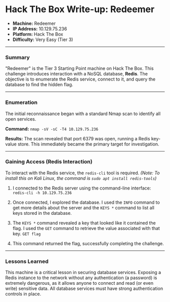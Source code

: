 # Hack The Box Write-up: Redeemer

- **Machine:** Redeemer
- **IP Address:** 10.129.75.236
- **Platform:** Hack The Box
- **Difficulty:** Very Easy (Tier 3)

---

### Summary

"Redeemer" is the Tier 3 Starting Point machine on Hack The Box. This challenge introduces interaction with a NoSQL database, **Redis**. The objective is to enumerate the Redis service, connect to it, and query the database to find the hidden flag.

---

### Enumeration

The initial reconnaissance began with a standard Nmap scan to identify all open services.

**Command:**
`nmap -sV -sC -T4 10.129.75.236`

**Results:**
The scan revealed that port 6379 was open, running a Redis key-value store. This immediately became the primary target for investigation.

---

### Gaining Access (Redis Interaction)

To interact with the Redis service, the `redis-cli` tool is required.
*(Note: To install this on Kali Linux, the command is `sudo apt install redis-tools`)*

1.  I connected to the Redis server using the command-line interface:
    `redis-cli -h 10.129.75.236`

2.  Once connected, I explored the database. I used the `INFO` command to get more details about the server and the `KEYS *` command to list all keys stored in the database.

3.  The `KEYS *` command revealed a key that looked like it contained the flag. I used the `GET` command to retrieve the value associated with that key.
    `GET flag`

4.  This command returned the flag, successfully completing the challenge.

---

### Lessons Learned

This machine is a critical lesson in securing database services. Exposing a Redis instance to the network without any authentication (a password) is extremely dangerous, as it allows anyone to connect and read (or even write) sensitive data. All database services must have strong authentication controls in place.
